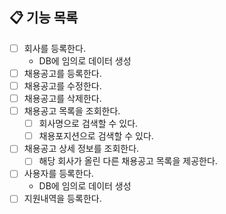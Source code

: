 ## 📋 기능 목록

- [ ] 회사를 등록한다.
  - DB에 임의로 데이터 생성
- [ ] 채용공고를 등록한다.
- [ ] 채용공고를 수정한다.
- [ ] 채용공고를 삭제한다.
- [ ] 채용공고 목록을 조회한다.
  - [ ] 회사명으로 검색할 수 있다.
  - [ ] 채용포지션으로 검색할 수 있다.
- [ ] 채용공고 상세 정보를 조회한다.
  - [ ] 해당 회사가 올린 다른 채용공고 목록을 제공한다.
- [ ] 사용자를 등록한다.
  - DB에 임의로 데이터 생성
- [ ] 지원내역을 등록한다.
